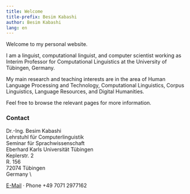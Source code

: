 ```yaml
---
title: Welcome  
title-prefix: Besim Kabashi
author: Besim Kabashi
lang: en
---
```


Welcome to my personal website.

<!-- I am a linguist, computational linguist, and computer scientist -->
<!-- working as a postdoctoral researcher at the [Chair for Corpus and -->
<!-- Computational Linguistics](https://www.linguistik.fau.de) of the -->
<!-- [Friedrich-Alexander-Universität -->
<!-- Erlangen-Nürnberg](https://www.fau.de). -->

I am a linguist, computational linguist, and computer scientist
working as Interim Professor for Computational Linguistics at the
University of Tübingen, Germany.

My main research and teaching interests are in the area of Human
Language Processing and Technology, Computational Linguistics, Corpus
Linguistics, Language Resources, and Digital Humanities.

Feel free to browse the relevant pages for more information.


### Contact ###

<!-- Dr.-Ing. Besim Kabashi\ -->
<!-- Friedrich-Alexander-Universität Erlangen-Nürnberg \ -->
<!-- Lehrstuhl für Korpus- und Computerlinguistik \ -->
<!-- Bismarckstr. 6 \ -->
<!-- 91054 Erlangen \ -->
<!-- Germany -->

Dr.-Ing. Besim Kabashi \
Lehrstuhl für Computerlinguistik \
Seminar für Sprachwissenschaft \
Eberhard Karls Universität Tübingen \
Keplerstr. 2 \
R. 156 \
72074 Tübingen \
Germany \

[E-Mail](firstname.lastname@uni-tuebingen.de) · 
Phone +49 7071 2977162

<!-- [E-mail](https://univis.fau.de/) ·  -->
<!-- [Phone](https://univis.fau.de/) · -->
<!-- [Fax](https://univis.fau.de/)  -->

<!-- ## News ## -->
